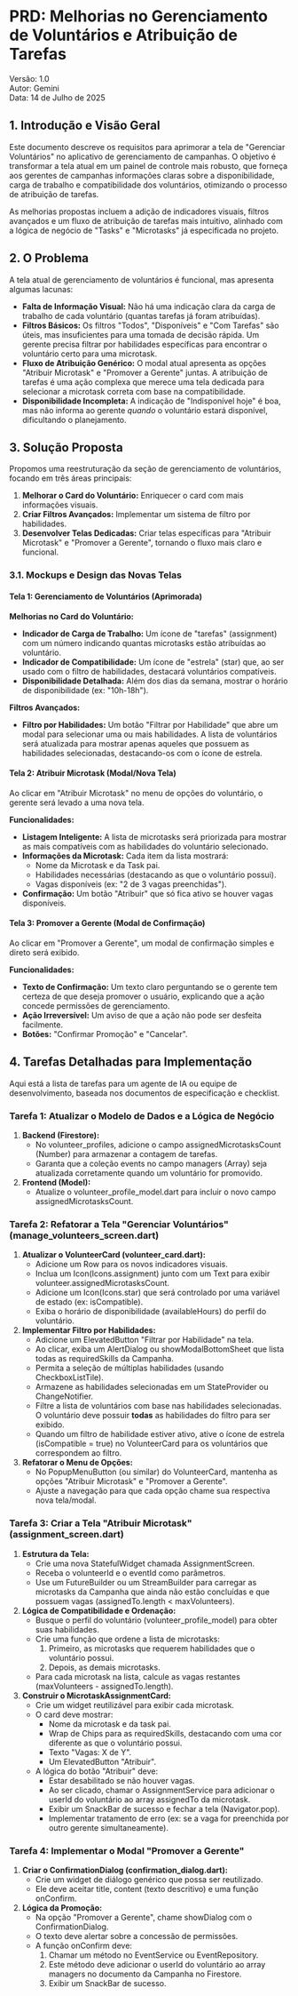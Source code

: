 # **PRD: Melhorias no Gerenciamento de Voluntários e Atribuição de Tarefas**

Versão: 1.0  
Autor: Gemini  
Data: 14 de Julho de 2025

## **1\. Introdução e Visão Geral**

Este documento descreve os requisitos para aprimorar a tela de "Gerenciar Voluntários" no aplicativo de gerenciamento de campanhas. O objetivo é transformar a tela atual em um painel de controle mais robusto, que forneça aos gerentes de campanhas informações claras sobre a disponibilidade, carga de trabalho e compatibilidade dos voluntários, otimizando o processo de atribuição de tarefas.

As melhorias propostas incluem a adição de indicadores visuais, filtros avançados e um fluxo de atribuição de tarefas mais intuitivo, alinhado com a lógica de negócio de "Tasks" e "Microtasks" já especificada no projeto.

## **2\. O Problema**

A tela atual de gerenciamento de voluntários é funcional, mas apresenta algumas lacunas:

* **Falta de Informação Visual:** Não há uma indicação clara da carga de trabalho de cada voluntário (quantas tarefas já foram atribuídas).  
* **Filtros Básicos:** Os filtros "Todos", "Disponíveis" e "Com Tarefas" são úteis, mas insuficientes para uma tomada de decisão rápida. Um gerente precisa filtrar por habilidades específicas para encontrar o voluntário certo para uma microtask.  
* **Fluxo de Atribuição Genérico:** O modal atual apresenta as opções "Atribuir Microtask" e "Promover a Gerente" juntas. A atribuição de tarefas é uma ação complexa que merece uma tela dedicada para selecionar a microtask correta com base na compatibilidade.  
* **Disponibilidade Incompleta:** A indicação de "Indisponível hoje" é boa, mas não informa ao gerente *quando* o voluntário estará disponível, dificultando o planejamento.

## **3\. Solução Proposta**

Propomos uma reestruturação da seção de gerenciamento de voluntários, focando em três áreas principais:

1. **Melhorar o Card do Voluntário:** Enriquecer o card com mais informações visuais.  
2. **Criar Filtros Avançados:** Implementar um sistema de filtro por habilidades.  
3. **Desenvolver Telas Dedicadas:** Criar telas específicas para "Atribuir Microtask" e "Promover a Gerente", tornando o fluxo mais claro e funcional.

### **3.1. Mockups e Design das Novas Telas**

#### Tela 1: Gerenciamento de Voluntários (Aprimorada)

**Melhorias no Card do Voluntário:**

* **Indicador de Carga de Trabalho:** Um ícone de "tarefas" (assignment) com um número indicando quantas microtasks estão atribuídas ao voluntário.  
* **Indicador de Compatibilidade:** Um ícone de "estrela" (star) que, ao ser usado com o filtro de habilidades, destacará voluntários compatíveis.  
* **Disponibilidade Detalhada:** Além dos dias da semana, mostrar o horário de disponibilidade (ex: "10h-18h").

**Filtros Avançados:**

* **Filtro por Habilidades:** Um botão "Filtrar por Habilidade" que abre um modal para selecionar uma ou mais habilidades. A lista de voluntários será atualizada para mostrar apenas aqueles que possuem as habilidades selecionadas, destacando-os com o ícone de estrela.

#### Tela 2: Atribuir Microtask (Modal/Nova Tela)

Ao clicar em "Atribuir Microtask" no menu de opções do voluntário, o gerente será levado a uma nova tela.

**Funcionalidades:**

* **Listagem Inteligente:** A lista de microtasks será priorizada para mostrar as mais compatíveis com as habilidades do voluntário selecionado.  
* **Informações da Microtask:** Cada item da lista mostrará:  
  * Nome da Microtask e da Task pai.  
  * Habilidades necessárias (destacando as que o voluntário possui).  
  * Vagas disponíveis (ex: "2 de 3 vagas preenchidas").  
* **Confirmação:** Um botão "Atribuir" que só fica ativo se houver vagas disponíveis.

#### Tela 3: Promover a Gerente (Modal de Confirmação)

Ao clicar em "Promover a Gerente", um modal de confirmação simples e direto será exibido.

**Funcionalidades:**

* **Texto de Confirmação:** Um texto claro perguntando se o gerente tem certeza de que deseja promover o usuário, explicando que a ação concede permissões de gerenciamento.  
* **Ação Irreversível:** Um aviso de que a ação não pode ser desfeita facilmente.  
* **Botões:** "Confirmar Promoção" e "Cancelar".

## **4\. Tarefas Detalhadas para Implementação**

Aqui está a lista de tarefas para um agente de IA ou equipe de desenvolvimento, baseada nos documentos de especificação e checklist.

### Tarefa 1: Atualizar o Modelo de Dados e a Lógica de Negócio

1. **Backend (Firestore):**  
   * No volunteer\_profiles, adicione o campo assignedMicrotasksCount (Number) para armazenar a contagem de tarefas.  
   * Garanta que a coleção events no campo managers (Array) seja atualizada corretamente quando um voluntário for promovido.  
2. **Frontend (Model):**  
   * Atualize o volunteer\_profile\_model.dart para incluir o novo campo assignedMicrotasksCount.

### Tarefa 2: Refatorar a Tela "Gerenciar Voluntários" (manage\_volunteers\_screen.dart)

1. **Atualizar o VolunteerCard (volunteer\_card.dart):**  
   * Adicione um Row para os novos indicadores visuais.  
   * Inclua um Icon(Icons.assignment) junto com um Text para exibir volunteer.assignedMicrotasksCount.  
   * Adicione um Icon(Icons.star) que será controlado por uma variável de estado (ex: isCompatible).  
   * Exiba o horário de disponibilidade (availableHours) do perfil do voluntário.  
2. **Implementar Filtro por Habilidades:**  
   * Adicione um ElevatedButton "Filtrar por Habilidade" na tela.  
   * Ao clicar, exiba um AlertDialog ou showModalBottomSheet que lista todas as requiredSkills da Campanha.  
   * Permita a seleção de múltiplas habilidades (usando CheckboxListTile).  
   * Armazene as habilidades selecionadas em um StateProvider ou ChangeNotifier.  
   * Filtre a lista de voluntários com base nas habilidades selecionadas. O voluntário deve possuir **todas** as habilidades do filtro para ser exibido.  
   * Quando um filtro de habilidade estiver ativo, ative o ícone de estrela (isCompatible \= true) no VolunteerCard para os voluntários que correspondem ao filtro.  
3. **Refatorar o Menu de Opções:**  
   * No PopupMenuButton (ou similar) do VolunteerCard, mantenha as opções "Atribuir Microtask" e "Promover a Gerente".  
   * Ajuste a navegação para que cada opção chame sua respectiva nova tela/modal.

### Tarefa 3: Criar a Tela "Atribuir Microtask" (assignment\_screen.dart)

1. **Estrutura da Tela:**  
   * Crie uma nova StatefulWidget chamada AssignmentScreen.  
   * Receba o volunteerId e o eventId como parâmetros.  
   * Use um FutureBuilder ou um StreamBuilder para carregar as microtasks da Campanha que ainda não estão concluídas e que possuem vagas (assignedTo.length \< maxVolunteers).  
2. **Lógica de Compatibilidade e Ordenação:**  
   * Busque o perfil do voluntário (volunteer\_profile\_model) para obter suas habilidades.  
   * Crie uma função que ordene a lista de microtasks:  
     1. Primeiro, as microtasks que requerem habilidades que o voluntário possui.  
     2. Depois, as demais microtasks.  
   * Para cada microtask na lista, calcule as vagas restantes (maxVolunteers \- assignedTo.length).  
3. **Construir o MicrotaskAssignmentCard:**  
   * Crie um widget reutilizável para exibir cada microtask.  
   * O card deve mostrar:  
     * Nome da microtask e da task pai.  
     * Wrap de Chips para as requiredSkills, destacando com uma cor diferente as que o voluntário possui.  
     * Texto "Vagas: X de Y".  
     * Um ElevatedButton "Atribuir".  
   * A lógica do botão "Atribuir" deve:  
     * Estar desabilitado se não houver vagas.  
     * Ao ser clicado, chamar o AssignmentService para adicionar o userId do voluntário ao array assignedTo da microtask.  
     * Exibir um SnackBar de sucesso e fechar a tela (Navigator.pop).  
     * Implementar tratamento de erro (ex: se a vaga for preenchida por outro gerente simultaneamente).

### Tarefa 4: Implementar o Modal "Promover a Gerente"

1. **Criar o ConfirmationDialog (confirmation\_dialog.dart):**  
   * Crie um widget de diálogo genérico que possa ser reutilizado.  
   * Ele deve aceitar title, content (texto descritivo) e uma função onConfirm.  
2. **Lógica da Promoção:**  
   * Na opção "Promover a Gerente", chame showDialog com o ConfirmationDialog.  
   * O texto deve alertar sobre a concessão de permissões.  
   * A função onConfirm deve:  
     1. Chamar um método no EventService ou EventRepository.  
     2. Este método deve adicionar o userId do voluntário ao array managers no documento da Campanha no Firestore.  
     3. Exibir um SnackBar de sucesso.